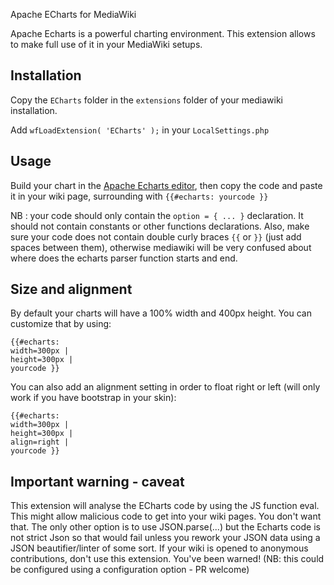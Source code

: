 Apache ECharts for MediaWiki

Apache Echarts is a powerful charting environment. This extension allows to make full use of it in your MediaWiki setups.

## Installation

Copy the `ECharts` folder in the `extensions` folder of your mediawiki installation.

Add `wfLoadExtension( 'ECharts' );` in your `LocalSettings.php`

## Usage
Build your chart in the [Apache Echarts editor](https://echarts.apache.org/examples/en/editor.html?c=bar-stack), then copy the code and paste it in your wiki page, surrounding with `{{#echarts: yourcode }}`

NB : your code should only contain the `option = { ... }` declaration. It should not contain constants or other functions declarations.
Also, make sure your code does not contain double curly braces `{{` or `}}` (just add spaces between them), otherwise mediawiki will be very confused about where does the echarts parser function starts and end.

## Size and alignment
By default your charts will have a 100% width and 400px height. You can customize that by using:

    {{#echarts:
    width=300px |
    height=300px |
    yourcode }}

You can also add an alignment setting in order to float right or left (will only work if you have bootstrap in your skin):

    {{#echarts:
    width=300px |
    height=300px |
    align=right |
    yourcode }}

## Important warning - caveat
This extension will analyse the ECharts code by using the JS function eval. This might allow malicious code to get into your wiki pages. You don't want that. The only other option is to use JSON.parse(...) but the Echarts code is not strict Json so that would fail unless you rework your JSON data using a JSON beautifier/linter of some sort. If your wiki is opened to anonymous contributions, don't use this extension. You've been warned! (NB: this could be configured using a configuration option - PR welcome)
